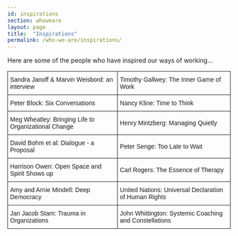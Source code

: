 ```yaml
---
id: inspirations
section: whoweare
layout: page
title:  "Inspirations"
permalink: /who-we-are/inspirations/
---
```


Here are some of the people who have inspired our ways of working...

<style type="text/css">
.tg  {border-collapse:collapse;border-spacing:0;}
.tg td{font-family:Arial, sans-serif;font-size:14px;padding:10px 5px;border-style:solid;border-width:1px;overflow:hidden;word-break:normal;}
.tg th{font-family:Arial, sans-serif;font-size:14px;font-weight:normal;padding:10px 5px;border-style:solid;border-width:1px;overflow:hidden;word-break:normal;}
</style>
<table class="tg">
  <tr>
    <td class="tg-031e">Sandra Janoff &amp; Marvin Weisbord: an interview<br></th>
    <td class="tg-031e">Timothy Gallwey: The Inner Game of Work</th>
  </tr>
  <tr>
    <td class="tg-031e">Peter Block: Six Conversations<br></td>
    <td class="tg-031e">Nancy Kline: Time to Think</td>
  </tr>
  <tr>
    <td class="tg-031e">Meg Wheatley: Bringing Life to Organizational Change<br></td>
    <td class="tg-031e">Henry Mintzberg: Managing Quietly</td>
  </tr>
  <tr>
    <td class="tg-031e">David Bohm et al: Dialogue - a Proposal<br></td>
    <td class="tg-031e">Peter Senge: Too Late to Wait</td>
  </tr>
  <tr>
    <td class="tg-031e">Harrison Owen: Open Space and Spirit Shows up<br></td>
    <td class="tg-031e">Carl Rogers: The Essence of Therapy</td>
  </tr>
  <tr>
    <td class="tg-031e">Amy and Arnie Mindell: Deep Democracy</td>
    <td class="tg-031e">United Nations: Universal Declaration of Human Rights</td>
  </tr>
  <tr>
    <td class="tg-031e">Jan Jacob Stam: Trauma in Organizations<br></td>
    <td class="tg-031e">John Whittington: Systemic Coaching and Constellations<br></td>
  </tr>
</table>
